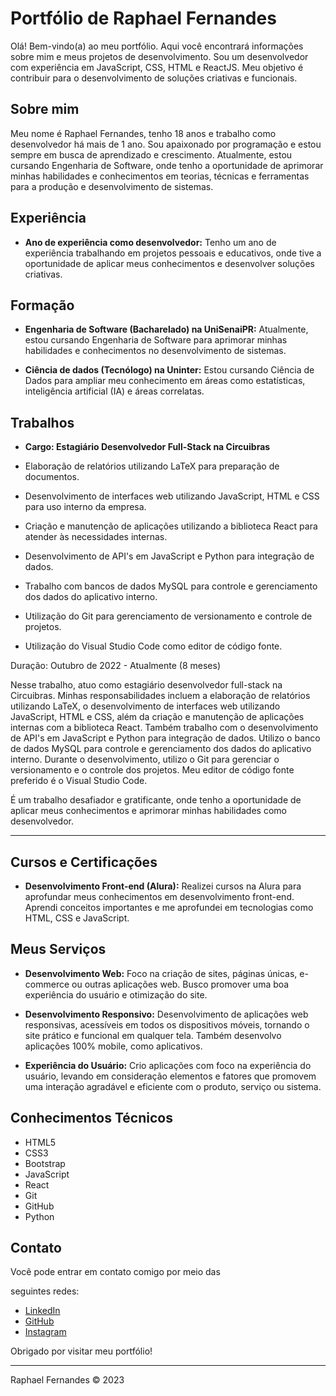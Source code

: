 # Portfólio de Raphael Fernandes

Olá! Bem-vindo(a) ao meu portfólio. Aqui você encontrará informações sobre mim e meus projetos de desenvolvimento. Sou um desenvolvedor com experiência em JavaScript, CSS, HTML e ReactJS. Meu objetivo é contribuir para o desenvolvimento de soluções criativas e funcionais.

## Sobre mim

Meu nome é Raphael Fernandes, tenho 18 anos e trabalho como desenvolvedor há mais de 1 ano. Sou apaixonado por programação e estou sempre em busca de aprendizado e crescimento. Atualmente, estou cursando Engenharia de Software, onde tenho a oportunidade de aprimorar minhas habilidades e conhecimentos em teorias, técnicas e ferramentas para a produção e desenvolvimento de sistemas.

## Experiência

- **Ano de experiência como desenvolvedor:** Tenho um ano de experiência trabalhando em projetos pessoais e educativos, onde tive a oportunidade de aplicar meus conhecimentos e desenvolver soluções criativas.

## Formação

- **Engenharia de Software (Bacharelado) na UniSenaiPR:** Atualmente, estou cursando Engenharia de Software para aprimorar minhas habilidades e conhecimentos no desenvolvimento de sistemas.

- **Ciência de dados (Tecnólogo) na Uninter:** Estou cursando Ciência de Dados para ampliar meu conhecimento em áreas como estatísticas, inteligência artificial (IA) e áreas correlatas.

## Trabalhos
- **Cargo: Estagiário Desenvolvedor Full-Stack na Circuibras**

- Elaboração de relatórios utilizando LaTeX para preparação de documentos.
- Desenvolvimento de interfaces web utilizando JavaScript, HTML e CSS para uso interno da empresa.
- Criação e manutenção de aplicações utilizando a biblioteca React para atender às necessidades internas.
- Desenvolvimento de API's em JavaScript e Python para integração de dados.
- Trabalho com bancos de dados MySQL para controle e gerenciamento dos dados do aplicativo interno.
- Utilização do Git para gerenciamento de versionamento e controle de projetos.
- Utilização do Visual Studio Code como editor de código fonte.

Duração: Outubro de 2022 - Atualmente (8 meses)

Nesse trabalho, atuo como estagiário desenvolvedor full-stack na Circuibras. Minhas responsabilidades incluem a elaboração de relatórios utilizando LaTeX, o desenvolvimento de interfaces web utilizando JavaScript, HTML e CSS, além da criação e manutenção de aplicações internas com a biblioteca React. Também trabalho com o desenvolvimento de API's em JavaScript e Python para integração de dados. Utilizo o banco de dados MySQL para controle e gerenciamento dos dados do aplicativo interno. Durante o desenvolvimento, utilizo o Git para gerenciar o versionamento e o controle dos projetos. Meu editor de código fonte preferido é o Visual Studio Code.

É um trabalho desafiador e gratificante, onde tenho a oportunidade de aplicar meus conhecimentos e aprimorar minhas habilidades como desenvolvedor.

---

## Cursos e Certificações

- **Desenvolvimento Front-end (Alura):** Realizei cursos na Alura para aprofundar meus conhecimentos em desenvolvimento front-end. Aprendi conceitos importantes e me aprofundei em tecnologias como HTML, CSS e JavaScript.

## Meus Serviços

- **Desenvolvimento Web:** Foco na criação de sites, páginas únicas, e-commerce ou outras aplicações web. Busco promover uma boa experiência do usuário e otimização do site.

- **Desenvolvimento Responsivo:** Desenvolvimento de aplicações web responsivas, acessíveis em todos os dispositivos móveis, tornando o site prático e funcional em qualquer tela. Também desenvolvo aplicações 100% mobile, como aplicativos.

- **Experiência do Usuário:** Crio aplicações com foco na experiência do usuário, levando em consideração elementos e fatores que promovem uma interação agradável e eficiente com o produto, serviço ou sistema.

## Conhecimentos Técnicos

- HTML5
- CSS3
- Bootstrap
- JavaScript
- React
- Git
- GitHub
- Python

## Contato

Você pode entrar em contato comigo por meio das

 seguintes redes:

- [LinkedIn](https://www.linkedin.com/in/raphael-augusto-almeida-fernandes/)
- [GitHub](https://github.com/devnandes)
- [Instagram](https://www.instagram.com/faellnandes/)

Obrigado por visitar meu portfólio!

---
Raphael Fernandes © 2023